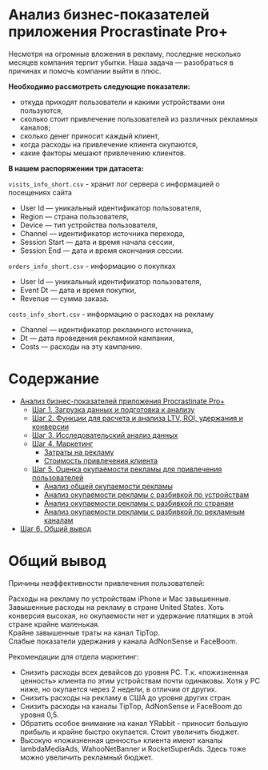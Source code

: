 # Анализ бизнес-показателей приложения Procrastinate Pro+

Несмотря на огромные вложения в рекламу, последние несколько месяцев компания терпит убытки. Наша задача — разобраться в причинах и помочь компании выйти в плюс.

**Необходимо рассмотреть следующие показатели:**
- откуда приходят пользователи и какими устройствами они пользуются,
- сколько стоит привлечение пользователей из различных рекламных каналов;
- сколько денег приносит каждый клиент,
- когда расходы на привлечение клиента окупаются,
- какие факторы мешают привлечению клиентов.

**В нашем распоряжении три датасета:**

`visits_info_short.csv` - хранит лог сервера с информацией о посещениях сайта  
- User Id — уникальный идентификатор пользователя,
- Region — страна пользователя,
- Device — тип устройства пользователя,
- Channel — идентификатор источника перехода,
- Session Start — дата и время начала сессии,
- Session End — дата и время окончания сессии.

`orders_info_short.csv` - информацию о покупках
- User Id — уникальный идентификатор пользователя,
- Event Dt — дата и время покупки,
- Revenue — сумма заказа.

`costs_info_short.csv` - информацию о расходах на рекламу
- Channel — идентификатор рекламного источника,
- Dt — дата проведения рекламной кампании,
- Costs — расходы на эту кампанию.

<a id='intro'></a>

<h1>Содержание<span class="tocSkip"></span></h1>
<div class="toc"><ul class="toc-item"><li><span><a href="#Анализ-бизнес-показателей-приложения-Procrastinate-Pro+" data-toc-modified-id="Анализ-бизнес-показателей-приложения-Procrastinate-Pro+-1">Анализ бизнес-показателей приложения Procrastinate Pro+</a></span><ul class="toc-item"><li><span><a href="#Шаг-1.-Загрузка-данных-и-подготовка-к-анализу" data-toc-modified-id="Шаг-1.-Загрузка-данных-и-подготовка-к-анализу-1.1">Шаг 1. Загрузка данных и подготовка к анализу</a></span></li><li><span><a href="#Шаг-2.-Функции-для-расчета-и-анализа-LTV,-ROI,-удержания-и-конверсии" data-toc-modified-id="Шаг-2.-Функции-для-расчета-и-анализа-LTV,-ROI,-удержания-и-конверсии-1.2">Шаг 2. Функции для расчета и анализа LTV, ROI, удержания и конверсии</a></span></li><li><span><a href="#Шаг-3.-Исследовательский-анализ-данных" data-toc-modified-id="Шаг-3.-Исследовательский-анализ-данных-1.3">Шаг 3. Исследовательский анализ данных</a></span></li><li><span><a href="#Шаг-4.-Маркетинг" data-toc-modified-id="Шаг-4.-Маркетинг-1.4">Шаг 4. Маркетинг</a></span><ul class="toc-item"><li><span><a href="#Затраты-на-рекламу" data-toc-modified-id="Затраты-на-рекламу-1.4.1">Затраты на рекламу</a></span></li><li><span><a href="#Стоимость-привлечения-клиента" data-toc-modified-id="Стоимость-привлечения-клиента-1.4.2">Стоимость привлечения клиента</a></span></li></ul></li><li><span><a href="#Шаг-5.-Оценка-окупаемости-рекламы-для-привлечения-пользователей" data-toc-modified-id="Шаг-5.-Оценка-окупаемости-рекламы-для-привлечения-пользователей-1.5">Шаг 5. Оценка окупаемости рекламы для привлечения пользователей</a></span><ul class="toc-item"><li><span><a href="#Анализ-общей-окупаемости-рекламы" data-toc-modified-id="Анализ-общей-окупаемости-рекламы-1.5.1">Анализ общей окупаемости рекламы</a></span></li><li><span><a href="#Анализ-окупаемости-рекламы-с-разбивкой-по-устройствам" data-toc-modified-id="Анализ-окупаемости-рекламы-с-разбивкой-по-устройствам-1.5.2">Анализ окупаемости рекламы с разбивкой по устройствам</a></span></li><li><span><a href="#Анализ-окупаемости-рекламы-с-разбивкой-по-странам" data-toc-modified-id="Анализ-окупаемости-рекламы-с-разбивкой-по-странам-1.5.3">Анализ окупаемости рекламы с разбивкой по странам</a></span></li><li><span><a href="#Анализ-окупаемости-рекламы-с-разбивкой-по-рекламным-каналам" data-toc-modified-id="Анализ-окупаемости-рекламы-с-разбивкой-по-рекламным-каналам-1.5.4">Анализ окупаемости рекламы с разбивкой по рекламным каналам</a></span></li></ul></li></ul></li><li><span><a href="#Шаг-6.-Общий-вывод" data-toc-modified-id="Шаг-6.-Общий-вывод-2">Шаг 6. Общий вывод</a></span></li></ul></div>



# Общий вывод

Причины неэффективности привлечения пользователей:

Расходы на рекламу по устройствам iPhone и Mac завышенные.  
Завышенные расходы на рекламу в стране United States. Хоть конверсия высокая, но окупаемости нет и удержание платящих в этой стране крайне маленькая.  
Крайне завышенные траты на канал TipTop.  
Слабые показатели удержания у канала AdNonSense и FaceBoom.

Рекомендации для отдела маркетинг:
- Снизить расходы всех девайсов до уровня PC. Т.к. «пожизненная ценность» клиента по этим устройствам почти одинаковы. Хотя у РС ниже, но окупается через 2 недели, в отличии от других.
- Снизить расходы на рекламу в США до уровня других стран.
- Снизить расходы на каналы TipTop, AdNonSense и FaceBoom до уровня 0,5.
- Обратить особое внимание на канал YRabbit - приносит большую прибыль и крайне быстро окупается. Стоит увеличить бюджет.
- Высокую «пожизненная ценность» клиента имеют каналы lambdaMediaAds, WahooNetBanner и RocketSuperAds. Здесь тоже можно увеличить рекламный бюджет.

